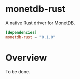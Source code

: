 # monetdb-rust
A native Rust driver for MonetDB.

```toml
[dependencies]
monetdb-rust = "0.1.0"
```

# Overview
To be done. 
